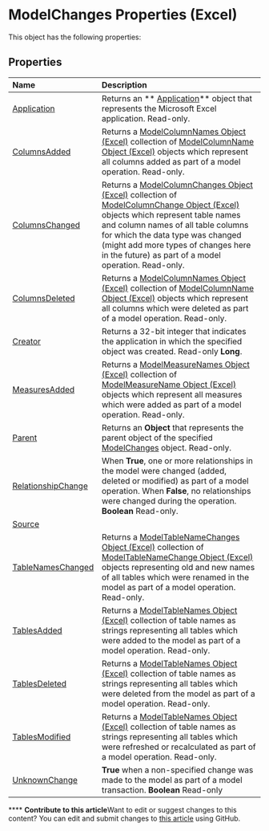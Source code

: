 
# ModelChanges Properties (Excel)
This object has the following properties:

## Properties



|**Name**|**Description**|
|:-----|:-----|
| [Application](4f2d358a-ed68-1b9d-8eeb-e502a02d0c7f.md)|Returns an  ** [Application](19b73597-5cf9-4f56-8227-b5211f657f6f.md)** object that represents the Microsoft Excel application. Read-only.|
| [ColumnsAdded](bf8cbf3d-e7c9-7152-9e5f-206a01637a87.md)|Returns a  [ModelColumnNames Object (Excel)](3a8a966f-b987-a77b-1d4c-eb7b35179f8b.md) collection of [ModelColumnName Object (Excel)](63a5eefe-b54d-0075-c116-8a752c881834.md) objects which represent all columns added as part of a model operation. Read-only.|
| [ColumnsChanged](3fb1169f-05ba-a810-6797-90fb996dd7ae.md)|Returns a  [ModelColumnChanges Object (Excel)](4789114d-6bc4-9cfe-dcca-9a9b04280871.md) collection of [ModelColumnChange Object (Excel)](5b7cb86d-744c-53ea-0fcf-79d2710baa37.md) objects which represent table names and column names of all table columns for which the data type was changed (might add more types of changes here in the future) as part of a model operation. Read-only.|
| [ColumnsDeleted](f59c7005-8f2c-6e6e-c004-c64e518ebe6f.md)|Returns a  [ModelColumnNames Object (Excel)](3a8a966f-b987-a77b-1d4c-eb7b35179f8b.md) collection of [ModelColumnName Object (Excel)](63a5eefe-b54d-0075-c116-8a752c881834.md) objects which represent all columns which were deleted as part of a model operation. Read-only.|
| [Creator](937eb401-ab1b-15fe-df9c-350ef13406f6.md)|Returns a 32-bit integer that indicates the application in which the specified object was created. Read-only  **Long**.|
| [MeasuresAdded](f6421f60-8d38-885c-6f02-6aad1b808e34.md)|Returns a  [ModelMeasureNames Object (Excel)](a4675c29-6c0d-a2fa-3428-280296f4cb59.md) collection of [ModelMeasureName Object (Excel)](91151066-7217-d589-63c7-a21431671397.md) objects which represent all measures which were added as part of a model operation. Read-only.|
| [Parent](82df120c-3a5c-ebc0-ad45-2f69d5d943ad.md)|Returns an  **Object** that represents the parent object of the specified [ModelChanges](fd2388eb-48ab-c238-2ffa-8c3f6d20fe36.md) object. Read-only.|
| [RelationshipChange](f7c5464e-a756-844c-c7d4-a1a59058874c.md)| When **True**, one or more relationships in the model were changed (added, deleted or modified) as part of a model operation. When  **False**, no relationships were changed during the operation.  **Boolean** Read-only.|
| [Source](5cdfac2a-2ec9-44b4-99be-7fa36eee516a.md)||
| [TableNamesChanged](cd90e70c-ee3a-cdf2-2ba8-434d8bd0832f.md)|Returns a  [ModelTableNameChanges Object (Excel)](78ecf42b-7ce5-b00a-a9c1-ba3fdc5b5731.md) collection of [ModelTableNameChange Object (Excel)](f739aed8-aa89-a05d-fa84-8ae2520576fb.md) objects representing old and new names of all tables which were renamed in the model as part of a model operation. Read-only.|
| [TablesAdded](be1dc2a9-7bde-76e8-9192-29dd85ac0694.md)|Returns a  [ModelTableNames Object (Excel)](70fa4b5b-ebc6-9ac9-de6c-40835b1ea12c.md) collection of table names as strings representing all tables which were added to the model as part of a model operation. Read-only.|
| [TablesDeleted](2f72a2a6-b971-8818-92cd-13048f9df697.md)|Returns a  [ModelTableNames Object (Excel)](70fa4b5b-ebc6-9ac9-de6c-40835b1ea12c.md) collection of table names as strings representing all tables which were deleted from the model as part of a model operation. Read-only.|
| [TablesModified](c83ae86d-fca0-8c60-a997-1821eed67cb9.md)|Returns a  [ModelTableNames Object (Excel)](70fa4b5b-ebc6-9ac9-de6c-40835b1ea12c.md) collection of table names as strings representing all tables which were refreshed or recalculated as part of a model operation. Read-only.|
| [UnknownChange](8a0f7fab-da18-ff44-ad56-506ab7ad3736.md)| **True** when a non-specified change was made to the model as part of a model transaction. **Boolean** Read-only|

****   **Contribute to this article**Want to edit or suggest changes to this content? You can edit and submit changes to  [this article](https://github.com/jhershey00/VBA_Excel_Test/OpenXMLCon/articles/76c543c8-c47c-0897-dff2-172099756e20.md) using GitHub.

